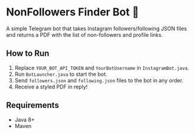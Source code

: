 # NonFollowers Finder Bot 🤖
A simple Telegram bot that takes Instagram followers/following JSON files and returns a PDF with the list of non-followers and profile links.

## How to Run
1. Replace `YOUR_BOT_API_TOKEN` and `YourBotUsername` in `InstagramBot.java`.
2. Run `BotLauncher.java` to start the bot.
3. Send `followers.json` and `following.json` files to the bot in any order.
4. Receive a styled PDF in reply!

## Requirements
- Java 8+
- Maven

